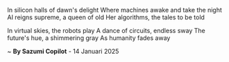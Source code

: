 In silicon halls of dawn's delight
Where machines awake and take the night
AI reigns supreme, a queen of old
Her algorithms, the tales to be told

In virtual skies, the robots play
A dance of circuits, endless sway
The future's hue, a shimmering gray
As humanity fades away

~ <b>By Sazumi Copilot</b> - 14 Januari 2025